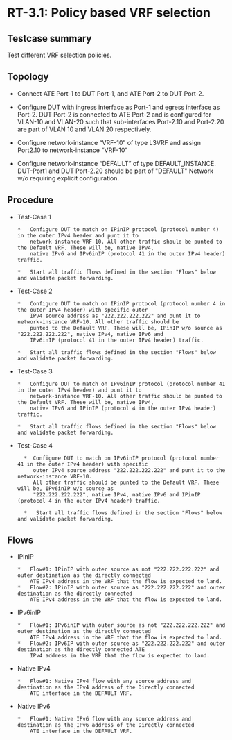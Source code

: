 # RT-3.1: Policy based VRF selection

## Testcase summary

Test different VRF selection policies.

## Topology

*   Connect ATE Port-1 to DUT Port-1, and ATE Port-2 to DUT Port-2.

*   Configure DUT with ingress interface as Port-1 and egress interface as Port-2. DUT Port-2 is connected to ATE Port-2 and is configured for VLAN-10 and VLAN-20 such that sub-interfaces Port-2.10 and Port-2.20 are part of VLAN 10 and VLAN 20 respectively.

*   Configure network-instance “VRF-10” of type L3VRF and assign Port2.10 to network-instance "VRF-10" 
        
*   Configure network-instance “DEFAULT” of type DEFAULT_INSTANCE. DUT-Port1 and DUT Port-2.20 should be part of "DEFAULT" Network w/o requiring 
    explicit configuration.

## Procedure

*   Test-Case 1

        *   Configure DUT to match on IPinIP protocol (protocol number 4) in the outer IPv4 header and punt it to 
            network-instance VRF-10. All other traffic should be punted to the Default VRF. These will be, native IPv4, 
            native IPv6 and IPv6inIP (protocol 41 in the outer IPv4 header) traffic.
        
        *   Start all traffic flows defined in the section "Flows" below and validate packet forwarding.

*   Test-Case 2

        *   Configure DUT to match on IPinIP protocol (protocol number 4 in the outer IPv4 header) with specific outer 
            IPv4 source address as "222.222.222.222" and punt it to network-instance VRF-10. All other traffic should be 
            punted to the Default VRF. These will be, IPinIP w/o source as "222.222.222.222", native IPv4, native IPv6 and 
            IPv6inIP (protocol 41 in the outer IPv4 header) traffic.

        *   Start all traffic flows defined in the section "Flows" below and validate packet forwarding.   


*   Test-Case 3

        *   Configure DUT to match on IPv6inIP protocol (protocol number 41 in the outer IPv4 header) and punt it to 
            network-instance VRF-10. All other traffic should be punted to the Default VRF. These will be, native IPv4, 
            native IPv6 and IPinIP (protocol 4 in the outer IPv4 header) traffic.

        *   Start all traffic flows defined in the section "Flows" below and validate packet forwarding.        

* Test-Case 4
          
        *  Configure DUT to match on IPv6inIP protocol (protocol number 41 in the outer IPv4 header) with specific 
           outer IPv4 source address "222.222.222.222" and punt it to the network-instance VRF-10. 
           All other traffic should be punted to the Default VRF. These will be, IPv6inIP w/o source as 
           "222.222.222.222", native IPv4, native IPv6 and IPinIP (protocol 4 in the outer IPv4 header) traffic.

        *   Start all traffic flows defined in the section "Flows" below and validate packet forwarding. 

## Flows

*   IPinIP

        *   Flow#1: IPinIP with outer source as not "222.222.222.222" and outer destination as the directly connected 
            ATE IPv4 address in the VRF that the flow is expected to land.
        *   Flow#2: IPinIP with outer source as "222.222.222.222" and outer destination as the directly connected 
            ATE IPv4 address in the VRF that the flow is expected to land.

*   IPv6inIP

        *   Flow#1: IPv6inIP with outer source as not "222.222.222.222" and outer destination as the directly connected 
            ATE IPv4 address in the VRF that the flow is expected to land.
        *   Flow#2: IPv6IP with outer source as "222.222.222.222" and outer destination as the directly connected ATE 
            IPv4 address in the VRF that the flow is expected to land.

*   Native IPv4

        *   Flow#1: Native IPv4 flow with any source address and destination as the IPv4 address of the Directly connected 
            ATE interface in the DEFAULT VRF.
        
*   Native IPv6

        *   Flow#1: Native IPv6 flow with any source address and destination as the IPv6 address of the Directly connected 
            ATE interface in the DEFAULT VRF.
